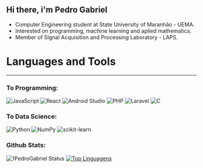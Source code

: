 ## Hi there, i'm Pedro Gabriel 
- Computer Engineering student at State University of Maranhão - UEMA.
- Interested on programming, machine learning and aplied mathematics.
- Member of Signal Acquisition and Processing Laboratory - LAPS.
# Languages and Tools
---

### To Programming:  

![JavaScript](https://img.shields.io/badge/javascript-%23323330.svg?style=for-the-badge&logo=javascript&logoColor=%23F7DF1E)
![React](https://img.shields.io/badge/react-%2320232a.svg?style=for-the-badge&logo=react&logoColor=%2361DAFB)
![Android Studio](https://img.shields.io/badge/Android%20Studio-3DDC84.svg?style=for-the-badge&logo=android-studio&logoColor=white)
![PHP](https://img.shields.io/badge/php-%23777BB4.svg?style=for-the-badge&logo=php&logoColor=white)
![Laravel](https://img.shields.io/badge/laravel-%23FF2D20.svg?style=for-the-badge&logo=laravel&logoColor=white)
![C](https://img.shields.io/badge/c-%2300599C.svg?style=for-the-badge&logo=c&logoColor=white)  

### To Data Science:  

![Python](https://img.shields.io/badge/python-3670A0?style=for-the-badge&logo=python&logoColor=ffdd54)
![NumPy](https://img.shields.io/badge/numpy-%23013243.svg?style=for-the-badge&logo=numpy&logoColor=white)
![scikit-learn](https://img.shields.io/badge/scikit--learn-%23F7931E.svg?style=for-the-badge&logo=scikit-learn&logoColor=white)

### Github Stats:
![1PedroGabriel Status](https://github-readme-stats.vercel.app/api?username=1PedroGabriel&show_icons=true)
[![Top Linguagens](https://github-readme-stats.vercel.app/api/top-langs/?username=1PedroGabriel)](https://github.com/anuraghazra/github-readme-stats)
